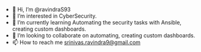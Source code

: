 - 👋 Hi, I’m @ravindraS93
- 👀 I’m interested in CyberSecurity.
- 🌱 I’m currently learning Automating the security tasks with Ansible, creating custom dashboards.
- 💞️ I’m looking to collaborate on automating, creating custom dashboards.
- 📫 How to reach me srinivas.ravindra9@gmail.com

<!---
ravindraS93/ravindraS93 is a ✨ special ✨ repository because its `README.md` (this file) appears on your GitHub profile.
You can click the Preview link to take a look at your changes.
--->
